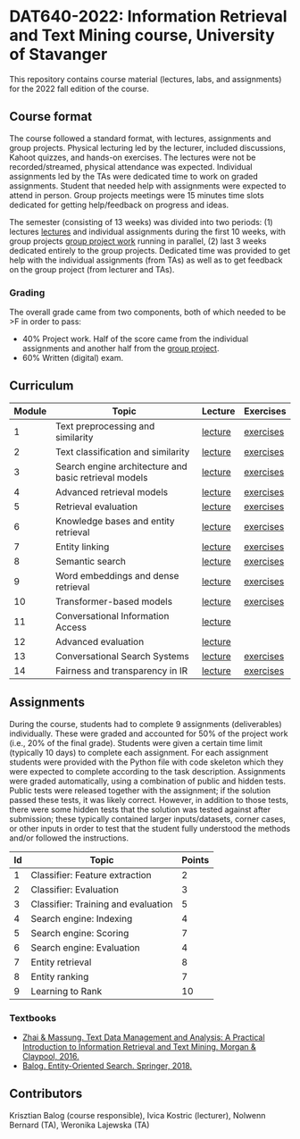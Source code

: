 # DAT640-2022: Information Retrieval and Text Mining course, University of Stavanger

This repository contains course material (lectures, labs, and assignments) for the 2022 fall edition of the course.

## Course format

The course followed a standard format, with lectures, assignments and group projects. Physical lecturing led by the lecturer, included discussions, Kahoot quizzes, and hands-on exercises. The lectures were not be recorded/streamed, physical attendance was expected. Individual assignments  led by the TAs were dedicated time to work on graded assignments. Student that needed help with assignments were expected to attend in person. Group projects meetings were 15 minutes time slots dedicated for getting help/feedback on progress and ideas.

The semester (consisting of 13 weeks) was divided into two periods: (1) lectures [lectures](lectures/) and individual assignments during the first 10 weeks, with group projects [group project work](projects/) running in parallel, (2) last 3 weeks dedicated entirely to the group projects. Dedicated time was provided to get help with the individual assignments (from TAs) as well as to get feedback on the group project (from lecturer and TAs).

### Grading

The overall grade came from two components, both of which needed to be >F in order to pass:

  * 40% Project work. Half of the score came from the individual assignments and another half from the [group project](project/).
  * 60% Written (digital) exam.


## Curriculum

| **Module** | **Topic** | **Lecture** | **Exercises** |
| -- | -- | -- | -- |
| 1 | Text preprocessing and similarity | [lecture](lectures/M1-text_preprocessing_and_similarity.pdf) | [exercises](exercises/E1) |
| 2 | Text classification and similarity | [lecture](lectures/M2-text_classification_and_clustering.pdf) | [exercises](exercises/E2) |
| 3 | Search engine architecture and basic retrieval models | [lecture](lectures/M3-se_architecture_and_retrieval_models.pdf) | [exercises](exercises/E3) |
| 4 | Advanced retrieval models | [lecture](lectures/M4-advanced_retrieval_models.pdf) | [exercises](exercises/E4) |
| 5 | Retrieval evaluation | [lecture](lectures/M5-retrieval_evaluation.pdf) | [exercises](exercises/E5) |
| 6 | Knowledge bases and entity retrieval | [lecture](lectures/M6-knowledge_bases_and_entity_retrieval.pdf) | [exercises](exercises/E6) |
| 7 | Entity linking | [lecture](lectures/M7-entity_linking.pdf) | [exercises](exercises/E7) |
| 8 | Semantic search | [lecture](lectures/M8-eos.pdf) | [exercises](exercises/E8) |
| 9 | Word embeddings and dense retrieval | [lecture](lectures/M9-neural-ir-1.pdf) | [exercises](exercises/E9) |
| 10 | Transformer-based models | [lecture](lectures/M10-neural-ir-2.pdf) | [exercises](exercises/E10) |
| 11 | Conversational Information Access | [lecture](lectures/M11-CIA.pdf) |  |
| 12 | Advanced evaluation | [lecture](lectures/M12-advanced_evaluation.pdf) |  |
| 13 | Conversational Search Systems | [lecture](lectures/M13-css.pdf) | [exercises](exercises/E13) |
| 14 | Fairness and transparency in IR | [lecture](lectures/M14-fairness_transparency_ir.pdf) | [exercises](exercises/E14) |

## Assignments

During the course, students had to complete 9 assignments (deliverables) individually. These were graded and accounted for 50% of the project work (i.e., 20% of the final grade). Students were given a certain time limit (typically 10 days) to complete each assignment. For each assignment students were provided with the Python file with code skeleton which they were expected to complete according to the task description. Assignments were graded automatically, using a combination of public and hidden tests. Public tests were released together with the assignment; if the solution passed these tests, it was likely correct. However, in addition to those tests, there were some hidden tests that the solution was tested against after submission; these typically contained larger inputs/datasets, corner cases, or other inputs in order to test that the student fully understood the methods and/or followed the instructions.

| **Id** | **Topic** | **Points** |
| -- | -- | -- |
| 1 | Classifier: Feature extraction | 2 |
| 2 | Classifier: Evaluation | 3 |
| 3 | Classifier: Training and evaluation | 5 |
| 4 | Search engine: Indexing | 4 |
| 5 | Search engine: Scoring | 7 |
| 6 | Search engine: Evaluation | 4 |
| 7 | Entity retrieval | 8 |
| 8 | Entity ranking | 7 |
| 9 | Learning to Rank | 10 |

### Textbooks

  * [Zhai & Massung. Text Data Management and Analysis: A Practical Introduction to Information Retrieval and Text Mining.  Morgan & Claypool, 2016.](https://dl.acm.org/doi/book/10.1145/2915031)
  * [Balog. Entity-Oriented Search. Springer, 2018.](https://eos-book.org/)

## Contributors

Krisztian Balog (course responsible), Ivica Kostric (lecturer), Nolwenn Bernard (TA), Weronika Lajewska (TA)
